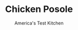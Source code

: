 ---
layout: ../../layouts/MarkdownPostLayout.astro
title: Chicken Posole
author: America's Test Kitchen
pubDate: 2023-03-15
description: "Stirring some of the brine from the drained chiles into the soup, along with a hefty amount of fresh cilantro, adds a bright finish."
image_url: https://res.cloudinary.com/hksqkdlah/image/upload/ar_1:1,c_fill,dpr_2.0,f_auto,fl_lossy.progressive.strip_profile,g_faces:auto,q_auto:low,w_344/27363_sfs-chicken-posole-007
tags: ["Main Courses","Chicken","Weeknight","Stews"]
calories: 
protein: 
carbohydrates: 
fats: 
fiber: 
ingredients: ["2 tablespoons, olive oil","2 , onions, chopped",", Salt and pepper","4 , garlic cloves, minced","1 teaspoon, dried oregano","6 cups, chicken broth","2 (15-ounce) cans, white hominy, rinsed","1 (4-ounce) can diced, green chiles, drained, brine reserved","1 (2 1/2-pound), rotisserie chicken, skin and bones discarded, meat shredded into bite-size pieces (3 cups)","1/2 cup, fresh cilantro leaves"]
serves: 4
time: "30 minutes"
instructions: ["Heat oil in Dutch oven over medium heat until shimmering. Add onion and 1 teaspoon salt and cook, covered, stirring occasionally, until softened, about 5 minutes. Stir in garlic and oregano and cook until fragrant, about 30 seconds. Stir in broth, hominy, and chiles and cook until hominy has softened, about 15 minutes.","Stir in chicken and cook until heated through, about 1 minute. Off heat, stir in cilantro and 1 tablespoon reserved chile brine. Season with salt and pepper to taste. Serve."]
nutrition: undefined
notes: "Serve this soup with lime wedges."
---
